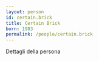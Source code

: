 ```yaml
---
layout: person
id: certain.brick
title: Certain Brick
born: 1983
permalink: /people/certain.brick
---
```


Dettagli della persona 